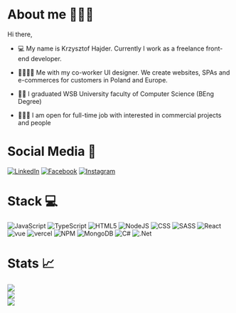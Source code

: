 # About me 🙋🏽‍♂️

Hi there,
- 💻  My name is Krzysztof Hajder. Currently I work as a freelance front-end developer.

- 🫱🏽‍🫲🏻 Me with my co-worker UI designer. We create websites, SPAs and e-commerces for customers in Poland and Europe. 

- 👨‍🎓 I graduated WSB University faculty of Computer Science (BEng Degree) 

- 👨🏽‍💻 I am open for full-time job with interested in commercial projects and people

# Social Media 📱 

[![LinkedIn](https://img.shields.io/badge/LinkedIn-%230077B5.svg?logo=linkedin&logoColor=white)](https://www.linkedin.com/in/krzysztofhajder) 
[![Facebook](https://img.shields.io/badge/Facebook-%231877F2.svg?logo=Facebook&logoColor=white)](https://www.facebook.com/hajzeer/) 
[![Instagram](https://img.shields.io/badge/Instagram-%23E4405F.svg?logo=Instagram&logoColor=white)](https://www.instagram.com/krzysiuhajder/) 

# Stack 💻 

![JavaScript](https://img.shields.io/badge/javascript-%23323330.svg?style=for-the-badge&logo=javascript&logoColor=%23F7DF1E) 
![TypeScript](https://img.shields.io/badge/typescript-%23007ACC.svg?style=for-the-badge&logo=typescript&logoColor=white) 
![HTML5](https://img.shields.io/badge/html5-%23E34F26.svg?style=for-the-badge&logo=html5&logoColor=white) 
![NodeJS](https://img.shields.io/badge/node.js-6DA55F?style=for-the-badge&logo=node.js&logoColor=white) 
![CSS](https://img.shields.io/badge/CSS3-1572B6?style=for-the-badge&logo=css3&logoColor=white)
![SASS](https://img.shields.io/badge/Sass-CC6699?style=for-the-badge&logo=sass&logoColor=white)
![React](https://img.shields.io/badge/React-20232A?style=for-the-badge&logo=react&logoColor=61DAFB)
![vue](https://img.shields.io/badge/Vue.js-35495E?style=for-the-badge&logo=vue.js&logoColor=4FC08D)
![vercel](https://img.shields.io/badge/Vercel-000000?style=for-the-badge&logo=vercel&logoColor=white)
![NPM](https://img.shields.io/badge/NPM-%23000000.svg?style=for-the-badge&logo=npm&logoColor=white) 
![MongoDB](https://img.shields.io/badge/MongoDB-%234ea94b.svg?style=for-the-badge&logo=mongodb&logoColor=white)
![C#](https://img.shields.io/badge/c%23-%23239120.svg?style=for-the-badge&logo=c-sharp&logoColor=white) 
![.Net](https://img.shields.io/badge/.NET-5C2D91?style=for-the-badge&logo=.net&logoColor=white) 

# Stats 📈
![](https://github-readme-stats.vercel.app/api?username=hajzeer&theme=dark&hide_border=true&include_all_commits=true&count_private=true)<br/>
![](https://github-readme-streak-stats.herokuapp.com/?user=hajzeer&theme=dark&hide_border=true)<br/>
![](https://github-readme-stats.vercel.app/api/top-langs/?username=hajzeer&theme=dark&hide_border=true&include_all_commits=true&count_private=true&layout=compact)



<!--
**hajzeer/hajzeer** is a ✨ _special_ ✨ repository because its `README.md` (this file) appears on your GitHub profile.

Here are some ideas to get you started:

- 🔭 I’m currently working on ...
- 🌱 I’m currently learning ...
- 👯 I’m looking to collaborate on ...
- 🤔 I’m looking for help with ...
- 💬 Ask me about ...
- 📫 How to reach me: ...
- 😄 Pronouns: ...
- ⚡ Fun fact: ...
-->
